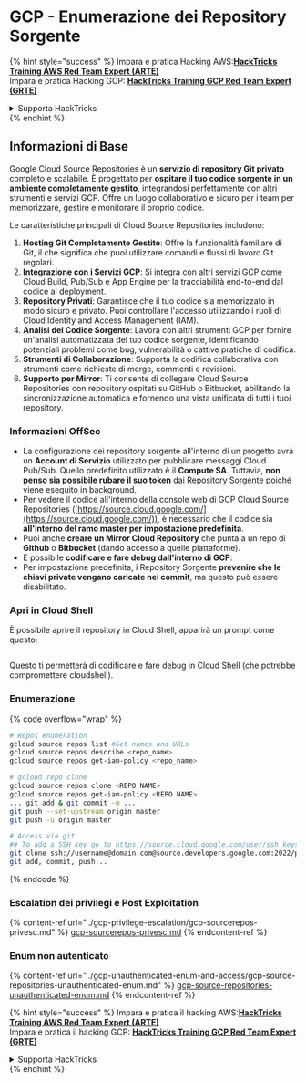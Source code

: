 # GCP - Enumerazione dei Repository Sorgente

{% hint style="success" %}
Impara e pratica Hacking AWS:<img src="../../../.gitbook/assets/image (1) (1) (1).png" alt="" data-size="line">[**HackTricks Training AWS Red Team Expert (ARTE)**](https://training.hacktricks.xyz/courses/arte)<img src="../../../.gitbook/assets/image (1) (1) (1).png" alt="" data-size="line">\
Impara e pratica Hacking GCP: <img src="../../../.gitbook/assets/image (2).png" alt="" data-size="line">[**HackTricks Training GCP Red Team Expert (GRTE)**<img src="../../../.gitbook/assets/image (2).png" alt="" data-size="line">](https://training.hacktricks.xyz/courses/grte)

<details>

<summary>Supporta HackTricks</summary>

* Controlla i [**piani di abbonamento**](https://github.com/sponsors/carlospolop)!
* **Unisciti al** 💬 [**gruppo Discord**](https://discord.gg/hRep4RUj7f) o al [**gruppo telegram**](https://t.me/peass) o **seguici** su **Twitter** 🐦 [**@hacktricks\_live**](https://twitter.com/hacktricks_live)**.**
* **Condividi trucchi di hacking inviando PR ai** [**HackTricks**](https://github.com/carlospolop/hacktricks) e [**HackTricks Cloud**](https://github.com/carlospolop/hacktricks-cloud) repository github.

</details>
{% endhint %}

## Informazioni di Base <a href="#reviewing-cloud-git-repositories" id="reviewing-cloud-git-repositories"></a>

Google Cloud Source Repositories è un **servizio di repository Git privato** completo e scalabile. È progettato per **ospitare il tuo codice sorgente in un ambiente completamente gestito**, integrandosi perfettamente con altri strumenti e servizi GCP. Offre un luogo collaborativo e sicuro per i team per memorizzare, gestire e monitorare il proprio codice.

Le caratteristiche principali di Cloud Source Repositories includono:

1. **Hosting Git Completamente Gestito**: Offre la funzionalità familiare di Git, il che significa che puoi utilizzare comandi e flussi di lavoro Git regolari.
2. **Integrazione con i Servizi GCP**: Si integra con altri servizi GCP come Cloud Build, Pub/Sub e App Engine per la tracciabilità end-to-end dal codice al deployment.
3. **Repository Privati**: Garantisce che il tuo codice sia memorizzato in modo sicuro e privato. Puoi controllare l'accesso utilizzando i ruoli di Cloud Identity and Access Management (IAM).
4. **Analisi del Codice Sorgente**: Lavora con altri strumenti GCP per fornire un'analisi automatizzata del tuo codice sorgente, identificando potenziali problemi come bug, vulnerabilità o cattive pratiche di codifica.
5. **Strumenti di Collaborazione**: Supporta la codifica collaborativa con strumenti come richieste di merge, commenti e revisioni.
6. **Supporto per Mirror**: Ti consente di collegare Cloud Source Repositories con repository ospitati su GitHub o Bitbucket, abilitando la sincronizzazione automatica e fornendo una vista unificata di tutti i tuoi repository.

### Informazioni OffSec <a href="#reviewing-cloud-git-repositories" id="reviewing-cloud-git-repositories"></a>

* La configurazione dei repository sorgente all'interno di un progetto avrà un **Account di Servizio** utilizzato per pubblicare messaggi Cloud Pub/Sub. Quello predefinito utilizzato è il **Compute SA**. Tuttavia, **non penso sia possibile rubare il suo token** dai Repository Sorgente poiché viene eseguito in background.
* Per vedere il codice all'interno della console web di GCP Cloud Source Repositories ([https://source.cloud.google.com/](https://source.cloud.google.com/)), è necessario che il codice sia **all'interno del ramo master per impostazione predefinita**.
* Puoi anche **creare un Mirror Cloud Repository** che punta a un repo di **Github** o **Bitbucket** (dando accesso a quelle piattaforme).
* È possibile **codificare e fare debug dall'interno di GCP**.
* Per impostazione predefinita, i Repository Sorgente **prevenire che le chiavi private vengano caricate nei commit**, ma questo può essere disabilitato.

### Apri in Cloud Shell

È possibile aprire il repository in Cloud Shell, apparirà un prompt come questo:

<figure><img src="../../../.gitbook/assets/image (325).png" alt=""><figcaption></figcaption></figure>

Questo ti permetterà di codificare e fare debug in Cloud Shell (che potrebbe compromettere cloudshell).

### Enumerazione

{% code overflow="wrap" %}
```bash
# Repos enumeration
gcloud source repos list #Get names and URLs
gcloud source repos describe <repo_name>
gcloud source repos get-iam-policy <repo_name>

# gcloud repo clone
gcloud source repos clone <REPO NAME>
gcloud source repos get-iam-policy <REPO NAME>
... git add & git commit -m ...
git push --set-upstream origin master
git push -u origin master

# Access via git
## To add a SSH key go to https://source.cloud.google.com/user/ssh_keys (no gcloud command)
git clone ssh://username@domain.com@source.developers.google.com:2022/p/<proj-name>/r/<repo-name>
git add, commit, push...
```
{% endcode %}

### Escalation dei privilegi e Post Exploitation

{% content-ref url="../gcp-privilege-escalation/gcp-sourcerepos-privesc.md" %}
[gcp-sourcerepos-privesc.md](../gcp-privilege-escalation/gcp-sourcerepos-privesc.md)
{% endcontent-ref %}

### Enum non autenticato

{% content-ref url="../gcp-unauthenticated-enum-and-access/gcp-source-repositories-unauthenticated-enum.md" %}
[gcp-source-repositories-unauthenticated-enum.md](../gcp-unauthenticated-enum-and-access/gcp-source-repositories-unauthenticated-enum.md)
{% endcontent-ref %}

{% hint style="success" %}
Impara e pratica il hacking AWS:<img src="../../../.gitbook/assets/image (1) (1) (1).png" alt="" data-size="line">[**HackTricks Training AWS Red Team Expert (ARTE)**](https://training.hacktricks.xyz/courses/arte)<img src="../../../.gitbook/assets/image (1) (1) (1).png" alt="" data-size="line">\
Impara e pratica il hacking GCP: <img src="../../../.gitbook/assets/image (2).png" alt="" data-size="line">[**HackTricks Training GCP Red Team Expert (GRTE)**<img src="../../../.gitbook/assets/image (2).png" alt="" data-size="line">](https://training.hacktricks.xyz/courses/grte)

<details>

<summary>Supporta HackTricks</summary>

* Controlla i [**piani di abbonamento**](https://github.com/sponsors/carlospolop)!
* **Unisciti al** 💬 [**gruppo Discord**](https://discord.gg/hRep4RUj7f) o al [**gruppo telegram**](https://t.me/peass) o **seguici** su **Twitter** 🐦 [**@hacktricks\_live**](https://twitter.com/hacktricks_live)**.**
* **Condividi trucchi di hacking inviando PR ai** [**HackTricks**](https://github.com/carlospolop/hacktricks) e [**HackTricks Cloud**](https://github.com/carlospolop/hacktricks-cloud) repos di github.

</details>
{% endhint %}
